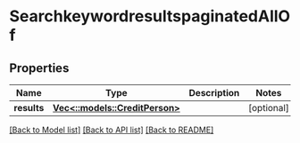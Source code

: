 # SearchkeywordresultspaginatedAllOf

## Properties

Name | Type | Description | Notes
------------ | ------------- | ------------- | -------------
**results** | [**Vec<::models::CreditPerson>**](credit_person.md) |  | [optional] 

[[Back to Model list]](../README.md#documentation-for-models) [[Back to API list]](../README.md#documentation-for-api-endpoints) [[Back to README]](../README.md)


